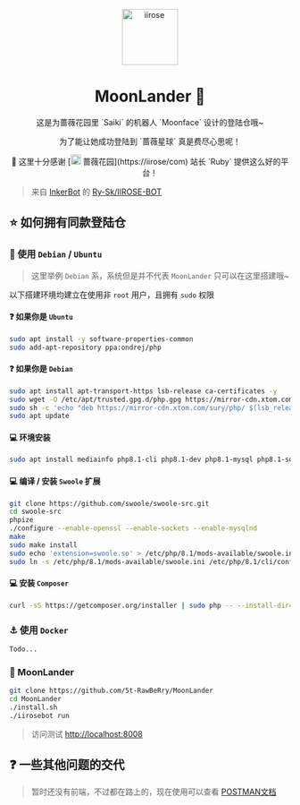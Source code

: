 <p align="center">
<img src="https://static.codemao.cn/i/22/11/20/22/1838-SY.png" alt="iirose" width="100">
</p>

<h1 align="center">MoonLander 🌙</h1>

<p align="center">这是为蔷薇花园里 `Saiki` 的机器人 `Moonface` 设计的登陆仓哦~</p>

<p align="center">为了能让她成功登陆到 `蔷薇星球`  真是费尽心思呢！</p>

<p align="center">🙇‍ 这里十分感谢 [<img src="https://i.loli.net/2020/05/11/bRMo78CNJP4HIiX.png" alt="iirose" width="18"> 蔷薇花园](https://iirose/com) 站长 `Ruby` 提供这么好的平台！</p>

> 来自 [InkerBot](https://github.com/InkerBot) 的 [Ry-Sk/IIROSE-BOT](https://github.com/Ry-Sk/IIROSE-BOT)


## ⭐ 如何拥有同款登陆仓

### 🐧 使用 `Debian` / `Ubuntu`

> 这里举例 `Debian` 系，系统但是并不代表 `MoonLander` 只可以在这里搭建哦~

以下搭建环境均建立在使用非 `root` 用户，且拥有 `sudo` 权限

#### ❓ 如果你是 `Ubuntu`

```bash 
sudo apt install -y software-properties-common
sudo add-apt-repository ppa:ondrej/php
```

#### ❓ 如果你是 `Debian`
```bash 
sudo apt install apt-transport-https lsb-release ca-certificates -y
sudo wget -O /etc/apt/trusted.gpg.d/php.gpg https://mirror-cdn.xtom.com/sury/php/apt.gpg
sudo sh -c 'echo "deb https://mirror-cdn.xtom.com/sury/php/ $(lsb_release -sc) main" > /etc/apt/sources.list.d/php.list'
sudo apt update
```

#### 💻 环境安装
```bash
sudo apt install mediainfo php8.1-cli php8.1-dev php8.1-mysql php8.1-sqlite3 php8.1-curl php8.1-json php8.1-fileinfo php8.1-bcmath php8.1-xml
```

#### 💻 编译 / 安装 `Swoole` 扩展
```bash
git clone https://github.com/swoole/swoole-src.git
cd swoole-src
phpize
./configure --enable-openssl --enable-sockets --enable-mysqlnd
make
sudo make install
sudo echo 'extension=swoole.so' > /etc/php/8.1/mods-available/swoole.ini
sudo ln -s /etc/php/8.1/mods-available/swoole.ini /etc/php/8.1/cli/conf.d/20-swoole.ini
```

#### 💻 安装 `Composer` 

```bash
curl -sS https://getcomposer.org/installer | sudo php -- --install-dir=/usr/local/bin --filename=composer 
```

### ⚓ 使用 `Docker`

```bash
Todo...
```

### 🌙 MoonLander

```bash
git clone https://github.com/5t-RawBeRry/MoonLander
cd MoonLander
./install.sh
./iirosebot run
```

> 访问测试 [http://localhost:8008](http://localhost:8008)


## ❓ 一些其他问题的交代

> 暂时还没有前端，不过都在路上的，现在使用可以查看 [POSTMAN文档 ](https://documenter.getpostman.com/view/10410469/T1DiFzz8?version=latest)
